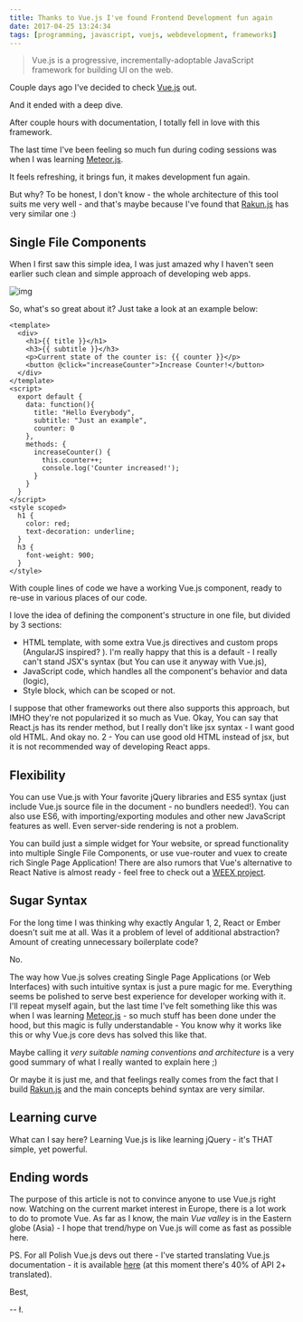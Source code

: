 ```yaml
---
title: Thanks to Vue.js I've found Frontend Development fun again
date: 2017-04-25 13:24:34
tags: [programming, javascript, vuejs, webdevelopment, frameworks]
---
```


> Vue.js is a progressive, incrementally-adoptable JavaScript framework for building UI on the web.

Couple days ago I've decided to check [Vue.js](http://vuejs.org) out.

And it ended with a deep dive.

After couple hours with documentation, I totally fell in love with this framework.

The last time I've been feeling so much fun during coding sessions was when I was learning [Meteor.js](http://meteor.com).

It feels refreshing, it brings fun, it makes development fun again.

But why? To be honest, I don't know - the whole architecture of this tool suits me very well - and that's maybe because I've found that [Rakun.js](/tags/rakunjs/) has very similar one :)

## Single File Components

When I first saw this simple idea, I was just amazed why I haven't seen earlier such clean and simple approach of developing web apps.

![img](mindblown.gif)

So, what's so great about it? Just take a look at an example below:

~~~
<template>
  <div>
    <h1>{{ title }}</h1>
    <h3>{{ subtitle }}</h3>
    <p>Current state of the counter is: {{ counter }}</p>
    <button @click="increaseCounter">Increase Counter!</button>
  </div>
</template>
<script>
  export default {
    data: function(){
      title: "Hello Everybody",
      subtitle: "Just an example",
      counter: 0
    },
    methods: {
      increaseCounter() {
        this.counter++;
        console.log('Counter increased!');
      }
    }
  }
</script>
<style scoped>
  h1 {
    color: red;
    text-decoration: underline;
  }
  h3 {
    font-weight: 900;
  }
</style>
~~~

With couple lines of code we have a working Vue.js component, ready to re-use in various places of our code. 

I love the idea of defining the component's structure in one file, but divided by 3 sections:

- HTML template, with some extra Vue.js directives and custom props (AngularJS inspired? ). I'm really happy that this is a default - I really can't stand JSX's syntax (but You can use it anyway with Vue.js),
- JavaScript code, which handles all the component's behavior and data (logic),
- Style block, which can be scoped or not.

I suppose that other frameworks out there also supports this approach, but IMHO they're not popularized it so much as Vue. Okay, You can say that React.js has its render method, but I really don't like jsx syntax - I want good old HTML. And okay no. 2 - You can use good old HTML instead of jsx, but it is not recommended way of developing React apps.

## Flexibility

You can use Vue.js with Your favorite jQuery libraries and ES5 syntax (just include Vue.js source file in the document - no bundlers needed!). You can also use ES6, with importing/exporting modules and other new JavaScript features as well. Even server-side rendering is not a problem. 

You can build just a simple widget for Your website, or spread functionality into multiple Single File Components, or use vue-router and vuex to create rich Single Page Application! There are also rumors that Vue's alternative to React Native is almost ready - feel free to check out a [WEEX project](https://github.com/alibaba/weex).

## Sugar Syntax

For the long time I was thinking why exactly Angular 1, 2, React or Ember doesn't suit me at all. Was it a problem of level of additional abstraction? Amount of creating unnecessary boilerplate code?

No.

The way how Vue.js solves creating Single Page Applications (or Web Interfaces) with such intuitive syntax is just a pure magic for me. Everything seems be polished to serve best experience for developer working with it. I'll repeat myself again, but the last time I've felt something like this was when I was learning [Meteor.js](http://meteor.com) - so much stuff has been done under the hood, but this magic is fully understandable - You know why it works like this or why Vue.js core devs has solved this like that.

Maybe calling it *very suitable naming conventions and architecture* is a very good summary of what I really wanted to explain here ;) 

Or maybe it is just me, and that feelings really comes from the fact that I build [Rakun.js](/tags/rakunjs/) and the main concepts behind syntax are very similar. 

## Learning curve

What can I say here? Learning Vue.js is like learning jQuery - it's THAT simple, yet powerful.

## Ending words

The purpose of this article is not to convince anyone to use Vue.js right now. Watching on the current market interest in Europe, there is a lot work to do to promote Vue. As far as I know, the main *Vue valley* is in the Eastern globe (Asia) - I hope that trend/hype on Vue.js will come as fast as possible here.

PS. For all Polish Vue.js devs out there - I've started translating Vue.js documentation - it is available [here](https://github.com/lukaszkups/vuejs.org) (at this moment there's 40% of API 2+ translated).

Best,

-- ł.
